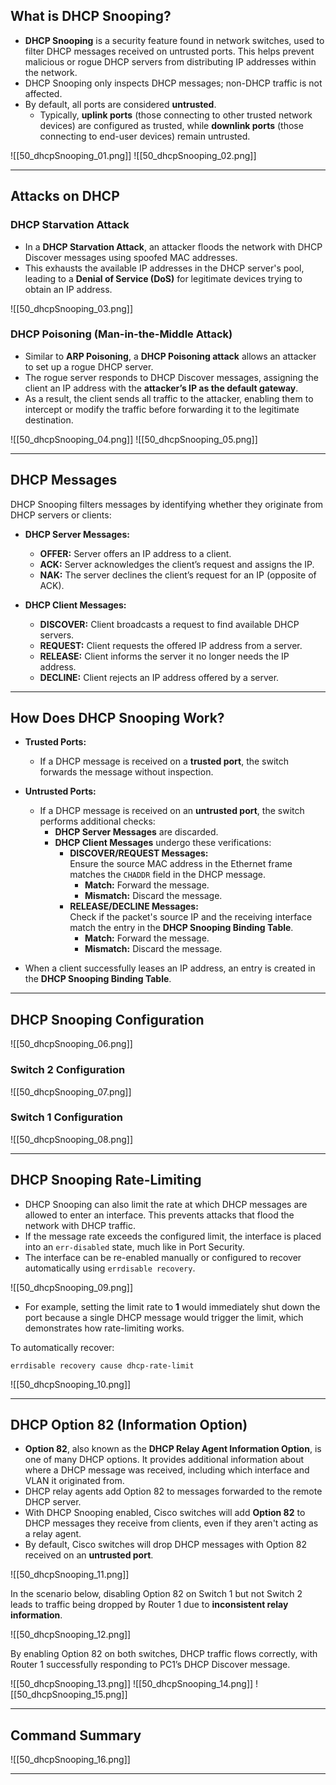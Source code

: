## What is DHCP Snooping?

- **DHCP Snooping** is a security feature found in network switches, used to filter DHCP messages received on untrusted ports. This helps prevent malicious or rogue DHCP servers from distributing IP addresses within the network.
- DHCP Snooping only inspects DHCP messages; non-DHCP traffic is not affected.
- By default, all ports are considered **untrusted**.
    - Typically, **uplink ports** (those connecting to other trusted network devices) are configured as trusted, while **downlink ports** (those connecting to end-user devices) remain untrusted.

![[50_dhcpSnooping_01.png]]
![[50_dhcpSnooping_02.png]]

---

## Attacks on DHCP

### DHCP Starvation Attack
- In a **DHCP Starvation Attack**, an attacker floods the network with DHCP Discover messages using spoofed MAC addresses.
- This exhausts the available IP addresses in the DHCP server's pool, leading to a **Denial of Service (DoS)** for legitimate devices trying to obtain an IP address.

![[50_dhcpSnooping_03.png]]

### DHCP Poisoning (Man-in-the-Middle Attack)
- Similar to **ARP Poisoning**, a **DHCP Poisoning attack** allows an attacker to set up a rogue DHCP server.
- The rogue server responds to DHCP Discover messages, assigning the client an IP address with the **attacker’s IP as the default gateway**.
- As a result, the client sends all traffic to the attacker, enabling them to intercept or modify the traffic before forwarding it to the legitimate destination.

![[50_dhcpSnooping_04.png]]
![[50_dhcpSnooping_05.png]]

---

## DHCP Messages

DHCP Snooping filters messages by identifying whether they originate from DHCP servers or clients:

- **DHCP Server Messages:**
    - **OFFER:** Server offers an IP address to a client.
    - **ACK:** Server acknowledges the client’s request and assigns the IP.
    - **NAK:** The server declines the client’s request for an IP (opposite of ACK).

- **DHCP Client Messages:**
    - **DISCOVER:** Client broadcasts a request to find available DHCP servers.
    - **REQUEST:** Client requests the offered IP address from a server.
    - **RELEASE:** Client informs the server it no longer needs the IP address.
    - **DECLINE:** Client rejects an IP address offered by a server.

---

## How Does DHCP Snooping Work?

- **Trusted Ports:**  
    - If a DHCP message is received on a **trusted port**, the switch forwards the message without inspection.
  
- **Untrusted Ports:**  
    - If a DHCP message is received on an **untrusted port**, the switch performs additional checks:
        - **DHCP Server Messages** are discarded.
        - **DHCP Client Messages** undergo these verifications:
            - **DISCOVER/REQUEST Messages:**  
              Ensure the source MAC address in the Ethernet frame matches the `CHADDR` field in the DHCP message.
                - **Match:** Forward the message.
                - **Mismatch:** Discard the message.
            - **RELEASE/DECLINE Messages:**  
              Check if the packet's source IP and the receiving interface match the entry in the **DHCP Snooping Binding Table**.
                - **Match:** Forward the message.
                - **Mismatch:** Discard the message.

- When a client successfully leases an IP address, an entry is created in the **DHCP Snooping Binding Table**.

---

## DHCP Snooping Configuration

![[50_dhcpSnooping_06.png]]

### Switch 2 Configuration

![[50_dhcpSnooping_07.png]]

### Switch 1 Configuration

![[50_dhcpSnooping_08.png]]

---

## DHCP Snooping Rate-Limiting

- DHCP Snooping can also limit the rate at which DHCP messages are allowed to enter an interface. This prevents attacks that flood the network with DHCP traffic.
- If the message rate exceeds the configured limit, the interface is placed into an `err-disabled` state, much like in Port Security.
- The interface can be re-enabled manually or configured to recover automatically using `errdisable recovery`.

![[50_dhcpSnooping_09.png]]

- For example, setting the limit rate to **1** would immediately shut down the port because a single DHCP message would trigger the limit, which demonstrates how rate-limiting works.

To automatically recover:

`errdisable recovery cause dhcp-rate-limit`

![[50_dhcpSnooping_10.png]]

---

## DHCP Option 82 (Information Option)

- **Option 82**, also known as the **DHCP Relay Agent Information Option**, is one of many DHCP options. It provides additional information about where a DHCP message was received, including which interface and VLAN it originated from.
- DHCP relay agents add Option 82 to messages forwarded to the remote DHCP server.
- With DHCP Snooping enabled, Cisco switches will add **Option 82** to DHCP messages they receive from clients, even if they aren't acting as a relay agent.
- By default, Cisco switches will drop DHCP messages with Option 82 received on an **untrusted port**.

![[50_dhcpSnooping_11.png]]

In the scenario below, disabling Option 82 on Switch 1 but not Switch 2 leads to traffic being dropped by Router 1 due to **inconsistent relay information**.

![[50_dhcpSnooping_12.png]]

By enabling Option 82 on both switches, DHCP traffic flows correctly, with Router 1 successfully responding to PC1’s DHCP Discover message.

![[50_dhcpSnooping_13.png]]
![[50_dhcpSnooping_14.png]]
![[50_dhcpSnooping_15.png]]

---

## Command Summary

![[50_dhcpSnooping_16.png]]

---